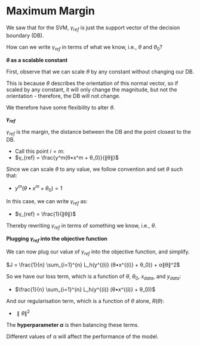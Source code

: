 # Maximum Margin

We saw that for the SVM, $γ_{ref}$ is just the support vector of the decision boundary (DB).

How can we write $γ_{ref}$ in terms of what we know, i.e., $θ$ and $θ_0$?

**$θ$ as a scalable constant**

First, observe that we can scale $θ$ by any constant without changing our DB.

This is because $θ$ describes the orientation of this normal vector, so if scaled by any constant, it will only change the magnitude, but not the orientation - therefore, the DB will not change.

We therefore have some flexibility to alter $θ$.

**$γ_{ref}$**

$γ_{ref}$ is the margin, the distance between the DB and the point closest to the DB.

- Call this point $i=m$:
- $γ_{ref} = \frac{y^m(θ•x^m + θ_0)}{∥θ∥}$

Since we can scale $θ$ to any value, we follow convention and set $θ$ such that:

- $y^m(θ•x^m + θ_0) = 1$

In this case, we can write $γ_{ref}$ as:

- $γ_{ref} = \frac{1}{∥θ∥}$

Thereby rewriting $γ_{ref}$ in terms of something we know, i.e., $θ$.

**Plugging $γ_{ref}$ into the objective function**

We can now plug our value of $γ_{ref}$ into the objective function, and simplify.

$J = \frac{1}{n} \sum_{i=1}^{n} L_h(y^{(i)} (θ•x^{(i)} + θ_0)) + α∥θ∥^2$

So we have our loss term, which is a function of $θ$, $θ_0$, $x_{data}$, and $y_{data}$:

- $\frac{1}{n} \sum_{i=1}^{n} L_h(y^{(i)} (θ•x^{(i)} + θ_0))$

And our regularisation term, which is a function of $θ$ alone, $R(θ)$:

- $∥θ∥^2$

The **hyperparameter $α$** is then balancing these terms.

Different values of α will affect the performance of the model.
